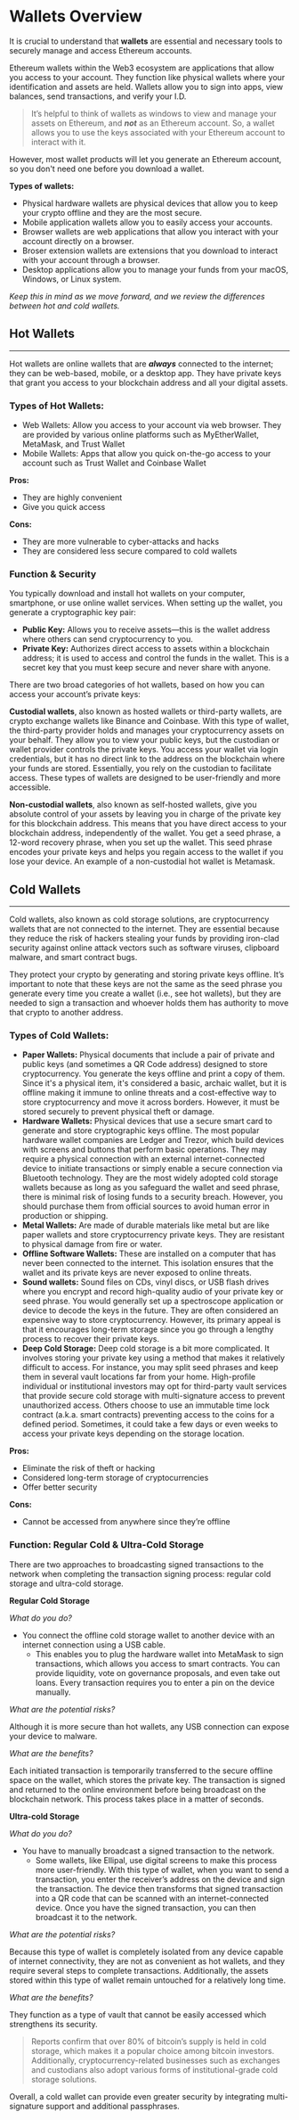 # Wallets Overview
It is crucial to understand that **wallets** are essential and necessary tools to securely manage and access Ethereum accounts. 

Ethereum wallets within the Web3 ecosystem are applications that allow you access to your account. They function like physical wallets where your identification and assets are held. Wallets allow you to sign into apps, view balances, send transactions, and verify your I.D. 

> It’s helpful to think of wallets as windows to view and manage your assets on Ethereum, and _**not**_ as an Ethereum account. So, a wallet allows you to use the keys associated with your Ethereum account to interact with it. 

However, most wallet products will let you generate an Ethereum account, so you don't need one before you download a wallet. 

**Types of wallets:**
  - Physical hardware wallets are physical devices that allow you to keep your crypto offline and they are the most secure.
  - Mobile application wallets allow you to easily access your accounts.
  - Browser wallets are web applications that allow you interact with your account directly on a browser.
  - Broser extension wallets are extensions that you download to interact with your account through a browser.
  - Desktop applications allow you to manage your funds from your macOS, Windows, or Linux system. 

_Keep this in mind as we move forward, and we review the differences between hot and cold wallets._

## Hot Wallets ##

----

Hot wallets are online wallets that are _**always**_ connected to the internet; they can be web-based, mobile, or a desktop app. They have private keys that grant you access to your blockchain address and all your digital assets. 

### Types of Hot Wallets: ###
  - Web Wallets: Allow you access to your account via web browser. They are provided by various online platforms such as MyEtherWallet, MetaMask, and Trust Wallet
  - Mobile Wallets: Apps that allow you quick on-the-go access to your account such as Trust Wallet and Coinbase Wallet

**Pros:**
  - They are highly convenient
  - Give you quick access 

**Cons:**
  - They are more vulnerable to cyber-attacks and hacks
  - They are considered less secure compared to cold wallets  

### Function & Security ###


You typically download and install hot wallets on your computer, smartphone, or use online wallet services.
When setting up the wallet, you generate a cryptographic key pair:
  - **Public Key:** Allows you to receive assets—this is the wallet address where others can send cryptocurrency to you.
  - **Private Key:** Authorizes direct access to assets within a blockchain address; it is used to access and control the funds in the wallet. This is a secret key that you must keep secure and never share with anyone. 

There are two broad categories of hot wallets, based on how you can access your account’s private keys: 

**Custodial wallets**, also known as hosted wallets or third-party wallets, are crypto exchange wallets like Binance and Coinbase. With this type of wallet, the third-party provider holds and manages your cryptocurrency assets on your behalf. They allow you to view your public keys, but the custodian or wallet provider controls the private keys. You access your wallet via login credentials, but it has no direct link to the address on the blockchain where your funds are stored. 
Essentially, you rely on the custodian to facilitate access. These types of wallets are designed to be user-friendly and more accessible. 

**Non-custodial wallets**, also known as self-hosted wallets, give you absolute control of your assets by leaving you in charge of the private key for this blockchain address. This means that you have direct access to your blockchain address, independently of the wallet. 
You get a seed phrase, a 12-word recovery phrase, when you set up the wallet. This seed phrase encodes your private keys and helps you regain access to the wallet if you lose your device. An example of a non-custodial hot wallet is Metamask. 

## Cold Wallets ##

---

Cold wallets, also known as cold storage solutions, are cryptocurrency wallets that are not connected to the internet. They are essential because they reduce the risk of hackers stealing your funds by providing iron-clad security against online attack vectors such as software viruses, clipboard malware, and smart contract bugs.

They protect your crypto by generating and storing private keys offline. It’s important to note that these keys are not the same as the seed phrase you generate every time you create a wallet (i.e., see hot wallets), but they are needed to sign a transaction and whoever holds them has authority to move that crypto to another address. 

### Types of Cold Wallets: ###
  - **Paper Wallets:** Physical documents that include a pair of private and public keys (and sometimes a QR Code address) designed to store cryptocurrency. You generate the keys offline and print a copy of them. Since it's a physical item, it's considered a basic, archaic wallet, but it is offline making it immune to online threats and a cost-effective way to store cryptocurrency and move it across borders. However, it must be stored securely to prevent physical theft or damage.
  - **Hardware Wallets:** Physical devices that use a secure smart card to generate and store cryptographic keys offline. The most popular hardware wallet companies are Ledger and Trezor, which build devices with screens and buttons that perform basic operations. They may require a physical connection with an external internet-connected device to initiate transactions or simply enable a secure connection via Bluetooth technology. They are the most widely adopted cold storage wallets because as long as you safeguard the wallet and seed phrase, there is minimal risk of losing funds to a security breach. However, you should purchase them from official sources to avoid human error in production or shipping. 
  - **Metal Wallets:** Are made of durable materials like metal but are like paper wallets and store cryptocurrency private keys. They are resistant to physical damage from fire or water.
  - **Offline Software Wallets:** These are installed on a computer that has never been connected to the internet. This isolation ensures that the wallet and its private keys are never exposed to online threats.
  - **Sound wallets:** Sound files on CDs, vinyl discs, or USB flash drives where you encrypt and record high-quality audio of your private key or seed phrase. You would generally set up a spectroscope application or device to decode the keys in the future. They are often considered an expensive way to store cryptocurrency. However, its primary appeal is that it encourages long-term storage since you go through a lengthy process to recover their private keys.
  - **Deep Cold Storage:** Deep cold storage is a bit more complicated. It involves storing your private key using a method that makes it relatively difficult to access. For instance, you may split seed phrases and keep them in several vault locations far from your home. High-profile individual or institutional investors may opt for third-party vault services that provide secure cold storage with multi-signature access to prevent unauthorized access. Others choose to use an immutable time lock contract (a.k.a. smart contracts) preventing access to the coins for a defined period. Sometimes, it could take a few days or even weeks to access your private keys depending on the storage location.


**Pros:**
  - Eliminate the risk of theft or hacking
  - Considered long-term storage of cryptocurrencies
  - Offer better security
    
**Cons:**
  - Cannot be accessed from anywhere since they’re offline

### Function: Regular Cold & Ultra-Cold Storage ###

There are two approaches to broadcasting signed transactions to the network when completing the transaction signing process: regular cold storage and ultra-cold storage.

**Regular Cold Storage** 

_What do you do?_

- You connect the offline cold storage wallet to another device with an internet connection using a USB cable. 
  - This enables you to plug the hardware wallet into MetaMask to sign transactions, which allows you access to smart contracts. You can provide liquidity, vote on governance proposals, and even take out loans. Every transaction requires you to enter a pin on the device manually. 

_What are the potential risks?_

Although it is more secure than hot wallets, any USB connection can expose your device to malware.

_What are the benefits?_

Each initiated transaction is temporarily transferred to the secure offline space on the wallet, which stores the private key. The transaction is signed and returned to the online environment before being broadcast on the blockchain network. This process takes place in a matter of seconds. 

**Ultra-cold Storage** 

_What do you do?_

- You have to manually broadcast a signed transaction to the network.
  - Some wallets, like Ellipal, use digital screens to make this process more user-friendly. With this type of wallet, when you want to send a transaction, you enter the receiver’s address on the device and sign the transaction. The device then transforms that signed transaction into a QR code that can be scanned with an internet-connected device. Once you have the signed transaction, you can then broadcast it to the network.

_What are the potential risks?_

Because this type of wallet is completely isolated from any device capable of internet connectivity, they are not as convenient as hot wallets, and they require several steps to complete transactions. Additionally, the assets stored within this type of wallet remain untouched for a relatively long time. 

_What are the benefits?_

They function as a type of vault that cannot be easily accessed which strengthens its security. 

>Reports confirm that over 80% of bitcoin’s supply is held in cold storage, which makes it a popular choice among bitcoin investors. 
Additionally, cryptocurrency-related businesses such as exchanges and custodians also adopt various forms of institutional-grade cold storage solutions.

Overall, a cold wallet can provide even greater security by integrating multi-signature support and additional passphrases.


